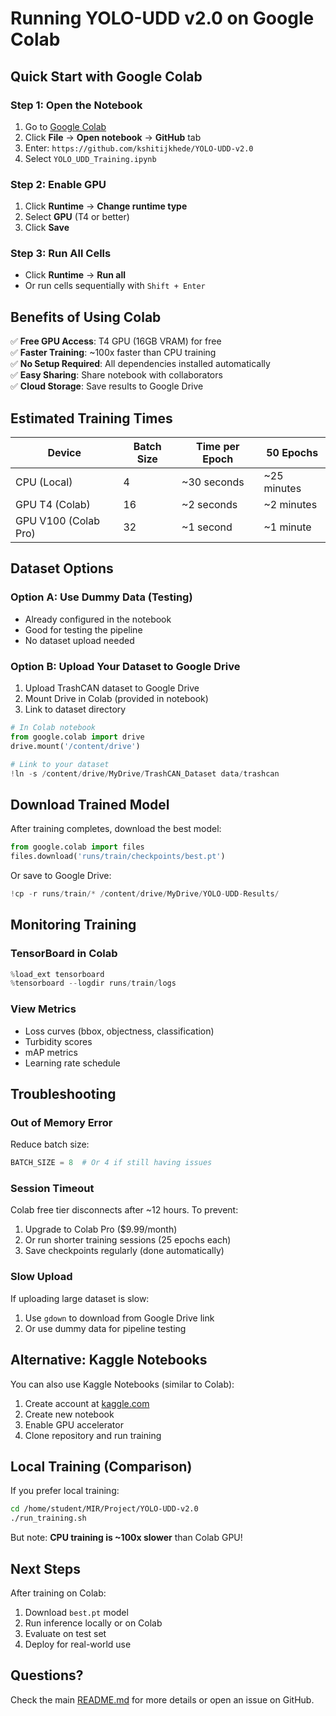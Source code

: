 # Running YOLO-UDD v2.0 on Google Colab

## Quick Start with Google Colab

### Step 1: Open the Notebook
1. Go to [Google Colab](https://colab.research.google.com/)
2. Click **File** → **Open notebook** → **GitHub** tab
3. Enter: `https://github.com/kshitijkhede/YOLO-UDD-v2.0`
4. Select `YOLO_UDD_Training.ipynb`

### Step 2: Enable GPU
1. Click **Runtime** → **Change runtime type**
2. Select **GPU** (T4 or better)
3. Click **Save**

### Step 3: Run All Cells
- Click **Runtime** → **Run all**
- Or run cells sequentially with `Shift + Enter`

## Benefits of Using Colab

✅ **Free GPU Access**: T4 GPU (16GB VRAM) for free  
✅ **Faster Training**: ~100x faster than CPU training  
✅ **No Setup Required**: All dependencies installed automatically  
✅ **Easy Sharing**: Share notebook with collaborators  
✅ **Cloud Storage**: Save results to Google Drive  

## Estimated Training Times

| Device | Batch Size | Time per Epoch | 50 Epochs |
|--------|------------|----------------|-----------|
| CPU (Local) | 4 | ~30 seconds | ~25 minutes |
| GPU T4 (Colab) | 16 | ~2 seconds | ~2 minutes |
| GPU V100 (Colab Pro) | 32 | ~1 second | ~1 minute |

## Dataset Options

### Option A: Use Dummy Data (Testing)
- Already configured in the notebook
- Good for testing the pipeline
- No dataset upload needed

### Option B: Upload Your Dataset to Google Drive
1. Upload TrashCAN dataset to Google Drive
2. Mount Drive in Colab (provided in notebook)
3. Link to dataset directory

```python
# In Colab notebook
from google.colab import drive
drive.mount('/content/drive')

# Link to your dataset
!ln -s /content/drive/MyDrive/TrashCAN_Dataset data/trashcan
```

## Download Trained Model

After training completes, download the best model:

```python
from google.colab import files
files.download('runs/train/checkpoints/best.pt')
```

Or save to Google Drive:

```python
!cp -r runs/train/* /content/drive/MyDrive/YOLO-UDD-Results/
```

## Monitoring Training

### TensorBoard in Colab
```python
%load_ext tensorboard
%tensorboard --logdir runs/train/logs
```

### View Metrics
- Loss curves (bbox, objectness, classification)
- Turbidity scores
- mAP metrics
- Learning rate schedule

## Troubleshooting

### Out of Memory Error
Reduce batch size:
```python
BATCH_SIZE = 8  # Or 4 if still having issues
```

### Session Timeout
Colab free tier disconnects after ~12 hours. To prevent:
1. Upgrade to Colab Pro ($9.99/month)
2. Or run shorter training sessions (25 epochs each)
3. Save checkpoints regularly (done automatically)

### Slow Upload
If uploading large dataset is slow:
1. Use `gdown` to download from Google Drive link
2. Or use dummy data for pipeline testing

## Alternative: Kaggle Notebooks

You can also use Kaggle Notebooks (similar to Colab):
1. Create account at [kaggle.com](https://www.kaggle.com)
2. Create new notebook
3. Enable GPU accelerator
4. Clone repository and run training

## Local Training (Comparison)

If you prefer local training:

```bash
cd /home/student/MIR/Project/YOLO-UDD-v2.0
./run_training.sh
```

But note: **CPU training is ~100x slower** than Colab GPU!

## Next Steps

After training on Colab:
1. Download `best.pt` model
2. Run inference locally or on Colab
3. Evaluate on test set
4. Deploy for real-world use

## Questions?

Check the main [README.md](README.md) for more details or open an issue on GitHub.
